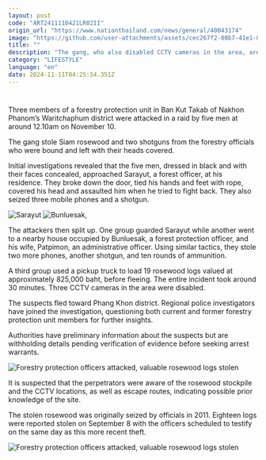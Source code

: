 ```yaml
---
layout: post
code: "ART2411110421LR02II"
origin_url: "https://www.nationthailand.com/news/general/40043174"
image: "https://github.com/user-attachments/assets/cec267f2-80b7-41e1-8c14-6b372795844c"
title: ""
description: "The gang, who also disabled CCTV cameras in the area, are thought to be familiar with the area of forest in which the attack took place"
category: "LIFESTYLE"
language: "en"
date: 2024-11-11T04:25:54.351Z
---
```


# 









Three members of a forestry protection unit in Ban Kut Takab of Nakhon Phanom’s Waritchaphum district were attacked in a raid by five men at around 12.10am on November 10.

The gang stole Siam rosewood and two shotguns from the forestry officials who were bound and left with their heads covered.

Initial investigations revealed that the five men, dressed in black and with their faces concealed, approached Sarayut, a forest officer, at his residence. They broke down the door, tied his hands and feet with rope, covered his head and assaulted him when he tried to fight back. They also seized three mobile phones and a shotgun.

   ![Sarayut](https://github.com/user-attachments/assets/a62776b2-f387-4f7a-a35a-0aa64560de0a)  ![Bunluesak,](https://media.nationthailand.com/uploads/images/contents/w1024/2024/11/QybZRt0zOWlzYKOow1Ge.webp?x-image-process=style/lg-webp)

The attackers then split up. One group guarded Sarayut while another went to a nearby house occupied by Bunluesak, a forest protection officer, and his wife, Patpimon, an administrative officer. Using similar tactics, they stole two more phones, another shotgun, and ten rounds of ammunition.

A third group used a pickup truck to load 19 rosewood logs valued at approximately 825,000 baht, before fleeing. The entire incident took around 30 minutes. Three CCTV cameras in the area were disabled.

The suspects fled toward Phang Khon district. Regional police investigators have joined the investigation, questioning both current and former forestry protection unit members for further insights.

Authorities have preliminary information about the suspects but are withholding details pending verification of evidence before seeking arrest warrants.

  ![Forestry protection officers attacked, valuable rosewood logs stolen](https://github.com/user-attachments/assets/beed85a1-541c-4a41-aad2-84cf9e79c2c6)

It is suspected that the perpetrators were aware of the rosewood stockpile and the CCTV locations, as well as escape routes, indicating possible prior knowledge of the site.

The stolen rosewood was originally seized by officials in 2011. Eighteen logs were reported stolen on September 8 with the officers scheduled to testify on the same day as this more recent theft.

  ![Forestry protection officers attacked, valuable rosewood logs stolen](https://github.com/user-attachments/assets/1ec018aa-0789-464b-9489-8f6b097595b9)